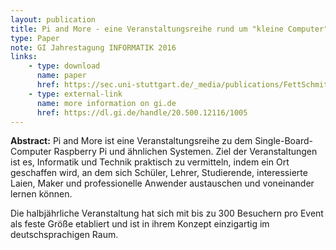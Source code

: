 ```yaml
---
layout: publication
title: Pi and More - eine Veranstaltungsreihe rund um "kleine Computer"
type: Paper
note: GI Jahrestagung INFORMATIK 2016
links:
    - type: download
      name: paper
      href: https://sec.uni-stuttgart.de/_media/publications/FettSchmitz-Informatik-2016.pdf
    - type: external-link
      name: more information on gi.de
      href: https://dl.gi.de/handle/20.500.12116/1005
---
```

**Abstract:** Pi and More ist eine Veranstaltungsreihe zu dem Single-Board-Computer Raspberry Pi und
ähnlichen Systemen. Ziel der Veranstaltungen ist es, Informatik und Technik praktisch zu vermitteln,
indem ein Ort geschaffen wird, an dem sich Schüler, Lehrer, Studierende, interessierte Laien, Maker
und professionelle Anwender austauschen und voneinander lernen können.

Die halbjährliche Veranstaltung hat sich mit bis zu 300 Besuchern pro Event als feste Größe etabliert
und ist in ihrem Konzept einzigartig im deutschsprachigen Raum.
